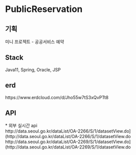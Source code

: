 # PublicReservation
<h2>기획</h2>
미니 프로젝트 - 공공서비스 예약

<h2>Stack</h2>
Java11, Spring, Oracle, JSP

<h2>erd</h2>
https://www.erdcloud.com/d/Jho55w7tS3xQvPTt8

<h2>API</h2>
* 외부 실시간 api<br>
http://data.seoul.go.kr/dataList/OA-2266/S/1/datasetView.do](http://data.seoul.go.kr/dataList/OA-2266/S/1/datasetView.do <br>
http://data.seoul.go.kr/dataList/OA-2269/S/1/datasetView.do](http://data.seoul.go.kr/dataList/OA-2269/S/1/datasetView.do <br>
